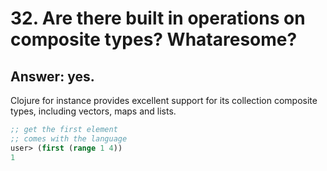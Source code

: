 # 32. Are there built in operations on composite types? Whataresome?


## Answer: yes.


Clojure for instance provides excellent support for its collection composite types, including vectors, maps and lists. 


```clojure
;; get the first element
;; comes with the language
user> (first (range 1 4))
1
```

